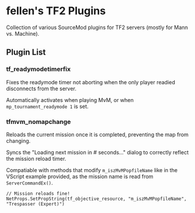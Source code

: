 # fellen's TF2 Plugins

Collection of various SourceMod plugins for TF2 servers (mostly for Mann vs. Machine).

## Plugin List

### tf_readymodetimerfix

Fixes the readymode timer not aborting when the only player readied disconnects from the server.

Automatically activates when playing MvM, or when `mp_tournament_readymode 1` is set.

### tfmvm_nomapchange

Reloads the current mission once it is completed, preventing the map from changing.

Syncs the "Loading next mission in # seconds..." dialog to correctly reflect the mission reload timer.

Compatiable with methods that modify `m_iszMvMPopfileName` like in the VScript example provided, as the mission name is read from `ServerCommandEx()`.

```Squirrel
// Mission reloads fine!
NetProps.SetPropString(tf_objective_resource, "m_iszMvMPopfileName", "Trespasser (Expert)")
```
